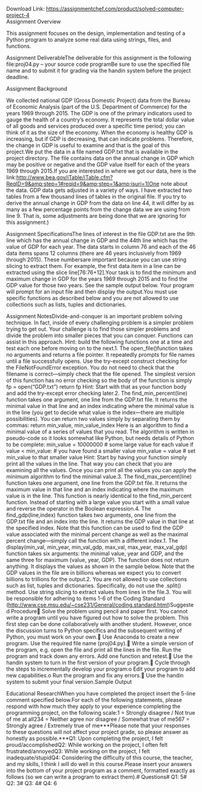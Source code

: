 Download Link: https://assignmentchef.com/product/solved-computer-project-4
<br>
Assignment Overview

This assignment focuses on the design, implementation and testing of a Python program to analyze some real data using strings, files, and functions.

Assignment DeliverableThe deliverable for this assignment is the following file:proj04.py – your source code programBe sure to use the specified file name and to submit it for grading via the handin system before the project deadline.

Assignment Background

We collected national GDP (Gross Domestic Project) data from the Bureau of Economic Analysis (part of the U.S. Department of Commerce) for the years 1969 through 2015. The GDP is one of the primary indicators used to gauge the health of a country’s economy. It represents the total dollar value of all goods and services produced over a specific time period; you can think of it as the size of the economy. When the economy is healthy GDP is increasing, but if GDP is decreasing, that can indicate problems. Therefore, the change in GDP is useful to examine and that is the goal of this project.We put the data in a file named GDP.txt that is available in the project directory. The file contains data on the annual change in GDP which may be positive or negative and the GDP value itself for each of the years 1969 through 2015.If you are interested in where we got our data, here is the link:http://www.bea.gov/iTable/iTable.cfm?ReqID=9&amp;step=1#reqid=9&amp;step=1&amp;isuri=1(One note about the data. GDP data gets adjusted in a variety of ways. I have extracted two tables from a few thousand lines of tables in the original file. If you try to derive the annual change in GDP from the data on line 44, it will differ by as many as a few percentage points from the change data we are using from line 9. That is, some adjustments are being done that we are ignoring for this assignment.)

Assignment SpecificationsThe lines of interest in the file GDP.txt are the 9th line which has the annual change in GDP and the 44th line which has the value of GDP for each year. The data starts in column 76 and each of the 46 data items spans 12 columns (there are 46 years inclusively from 1969 through 2015). These numbersare important because you can use string slicing to extract them. For example, the first data item in a line can be extracted using the slice line[76:76+12].Your task is to find the minimum and maximum change in GDP for the years 1969 through 2015 and to find the GDP value for those two years. See the sample output below. Your program will prompt for an input file and then display the output.You must use specific functions as described below and you are not allowed to use collections such as lists, tuples and dictionaries.

Assignment NotesDivide-and-conquer is an important problem solving technique. In fact, inside of every challenging problem is a simpler problem trying to get out. Your challenge is to find those simpler problems and divide the problem into smaller pieces that you can conquer. Functions can assist in this approach. Hint: build the following functions one at a time and test each one before moving on to the next.1. The open_file()function takes no arguments and returns a file pointer. It repeatedly prompts for file names until a file successfully opens. Use the try-except construct checking for the FileNotFoundError exception. You do not need to check that the filename is correct—simply check that the file opened. The simplest version of this function has no error checking so the body of the function is simply fp = open(“GDP.txt”) return fp Hint: Start with that as your function body and add the try-except error checking later.2. The find_min_percent(line) function takes one argument, one line from the GDP.txt file. It returns the minimal value in that line and an index indicating where the minimal value is in the line (you get to decide what value is the index—there are multiple possibilities). You can return two values simply by separating them by commas: return min_value, min_value_index Here is an algorithm to find a minimal value of a series of values that you read. The algorithm is written in pseudo-code so it looks somewhat like Python, but needs details of Python to be complete: min_value = 10000000 # some large value for each value if value &lt; min_value: # you have found a smaller value min_value = value # set min_value to that smaller value Hint: Start by having your function simply print all the values in the line. That way you can check that you are examining all the values. Once you can print all the values you can apply the minimum algorithm to find the minimal value.3. The find_max_percent(line) function takes one argument, one line from the GDP.txt file. It returns the maximum value in that line and an index indicating where the maximum value is in the line. This function is nearly identical to the find_min_percent function. Instead of starting with a large value you start with a small value and reverse the operator in the Boolean expression.4. The find_gdp(line,index) function takes two arguments, one line from the GDP.txt file and an index into the line. It returns the GDP value in that line at the specified index. Note that this function can be used to find the GDP value associated with the minimal percent change as well as the maximal percent change—simply call the function with a different index.1. The display(min_val, min_year, min_val_gdp, max_val, max_year, max_val_gdp) function takes six arguments: the minimal value, year and GDP, and the same three for maximum (value, year, GDP). The function does not return anything. It displays the values as shown in the sample below. Note that the GDP values in the file are in billions whereas we expect you to convert billions to trillions for the output.2. You are not allowed to use collections such as list, tuples and dictionaries. Specifically, do not use the .split() method. Use string slicing to extract values from lines in the file.3. You will be responsible for adhering to items 1-6 of the Coding Standard (http://www.cse.msu.edu/~cse231/General/coding.standard.html)Suggested Procedure Solve the problem using pencil and paper first. You cannot write a program until you have figured out how to solve the problem. This first step can be done collaboratively with another student. However, once the discussion turns to Python specifics and the subsequent writing of Python, you must work on your own. Use Anaconda to create a new program. Use the required file name (proj04.py). Write a simple version of the program, e.g. open the file and print all the lines in the file. Run the program and track down any errors. Add one function and retest. Use the handin system to turn in the first version of your program. Cycle through the steps to incrementally develop your program:o Edit your program to add new capabilities.o Run the program and fix any errors. Use the handin system to submit your final version.Sample Output

Educational ResearchWhen you have completed the project insert the 5-line comment specified below.For each of the following statements, please respond with how much they apply to your experience completing the programming project, on the following scale:1 = Strongly disagree / Not true of me at all234 = Neither agree nor disagree / Somewhat true of me567 = Strongly agree / Extremely true of me***Please note that your responses to these questions will not affect your project grade, so please answer as honestly as possible.***Q1: Upon completing the project, I felt proud/accomplishedQ2: While working on the project, I often felt frustrated/annoyedQ3: While working on the project, I felt inadequate/stupidQ4: Considering the difficulty of this course, the teacher, and my skills, I think I will do well in this course.Please insert your answers into the bottom of your project program as a comment, formatted exactly as follows (so we can write a program to extract them).# Questions# Q1: 5# Q2: 3# Q3: 4# Q4: 6